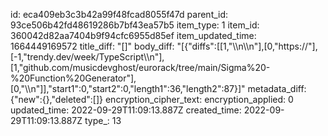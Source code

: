 id: eca409eb3c3b42a99f48fcad8055f47d
parent_id: 93ce506b42fd48619286b7bf43ea57b5
item_type: 1
item_id: 360042d82aa7404b9f94cfc6955d85ef
item_updated_time: 1664449169572
title_diff: "[]"
body_diff: "[{\"diffs\":[[1,\"\\\n\\\n\"],[0,\"https://\"],[-1,\"trendy.dev/week/TypeScript\\\n\"],[1,\"github.com/musicdevghost/eurorack/tree/main/Sigma%20-%20Function%20Generator\"],[0,\"\\\n\"]],\"start1\":0,\"start2\":0,\"length1\":36,\"length2\":87}]"
metadata_diff: {"new":{},"deleted":[]}
encryption_cipher_text: 
encryption_applied: 0
updated_time: 2022-09-29T11:09:13.887Z
created_time: 2022-09-29T11:09:13.887Z
type_: 13
